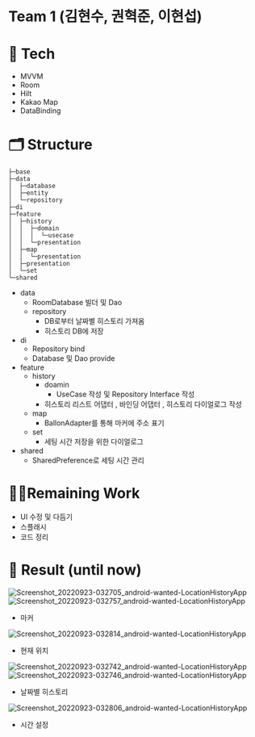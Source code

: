 # Team 1 (김현수, 권혁준, 이현섭)

# 🔧 Tech

- MVVM
- Room
- Hilt
- Kakao Map
- DataBinding

# 🗂️ Structure

~~~
├─base
├─data
│  ├─database
│  ├─entity
│  └─repository
├─di
├─feature
│  ├─history
│  │  ├─domain
│  │  │  └─usecase
│  │  └─presentation
│  ├─map
│  │  └─presentation
│  ├─presentation
│  └─set
└─shared
~~~

- data
    - RoomDatabase 빌더 및 Dao
    - repository
        - DB로부터 날짜별 히스토리 가져옴
        - 히스토리 DB에 저장
- di
    - Repository bind
    - Database 및 Dao provide
- feature
    - history
        - doamin
            - UseCase 작성 및 Repository Interface 작성
        - 히스토리 리스트 어댑터 , 바인딩 어댑터 , 히스토리 다이얼로그 작성
    - map
        - BallonAdapter를 통해 마커에 주소 표기
    - set
        - 세팅 시간 저장을 위한 다이얼로그
- shared
    - SharedPreference로 세팅 시간 관리

# 🤷‍♂️Remaining Work

- UI 수정 및 다듬기
- 스플래시
- 코드 정리

# 📱 Result (until now)
![Screenshot_20220923-032705_android-wanted-LocationHistoryApp](https://user-images.githubusercontent.com/86879099/191828394-4cbd851e-7e54-425f-9084-7b8fc0d03e22.jpg)![Screenshot_20220923-032757_android-wanted-LocationHistoryApp](https://user-images.githubusercontent.com/86879099/191828505-1609296e-f069-4aa2-abdb-4df6a2e5001d.jpg)

- 마커

![Screenshot_20220923-032814_android-wanted-LocationHistoryApp](https://user-images.githubusercontent.com/86879099/191828710-566589e0-faf3-41c9-89ba-f121cf77b8f7.jpg)

- 현재 위치

![Screenshot_20220923-032742_android-wanted-LocationHistoryApp](https://user-images.githubusercontent.com/86879099/191828806-9f8726ea-0403-4b2e-a562-5d40879c221a.jpg)![Screenshot_20220923-032746_android-wanted-LocationHistoryApp](https://user-images.githubusercontent.com/86879099/191828823-29761027-1240-4718-a3c5-c7bba80eb4d7.jpg)
- 날짜별 히스토리

![Screenshot_20220923-032806_android-wanted-LocationHistoryApp](https://user-images.githubusercontent.com/86879099/191828932-73b2adee-665d-487d-b884-1250a062a538.jpg)
- 시간 설정
